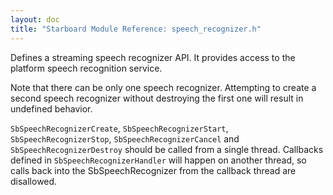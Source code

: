 ```yaml
---
layout: doc
title: "Starboard Module Reference: speech_recognizer.h"
---
```


Defines a streaming speech recognizer API. It provides access to the platform
speech recognition service.

Note that there can be only one speech recognizer. Attempting to create a second
speech recognizer without destroying the first one will result in undefined
behavior.

`SbSpeechRecognizerCreate`, `SbSpeechRecognizerStart`, `SbSpeechRecognizerStop`,
`SbSpeechRecognizerCancel` and `SbSpeechRecognizerDestroy` should be called from
a single thread. Callbacks defined in `SbSpeechRecognizerHandler` will happen on
another thread, so calls back into the SbSpeechRecognizer from the callback
thread are disallowed.

